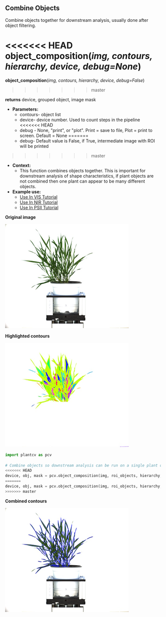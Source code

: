 ## Combine Objects

Combine objects together for downstream analysis, usually done after object filtering.

<<<<<<< HEAD
**object_composition**(*img, contours, hierarchy, device, debug=None*)
=======
**object_composition**(*img, contours, hierarchy, device, debug=False*)
>>>>>>> master

**returns** device, grouped object, image mask

- **Parameters:**
    - contours- object list
    - device- device number. Used to count steps in the pipeline
<<<<<<< HEAD
    - debug - None, "print", or "plot". Print = save to file, Plot = print to screen. Default = None
=======
    - debug- Default value is False, if True, intermediate image with ROI will be printed 
>>>>>>> master
- **Context:**
    - This function combines objects together. This is important for downstream analysis of shape characteristics, if plant objects are not combined then one plant can appear to be many different objects.
- **Example use:**
    - [Use In VIS Tutorial](vis_tutorial.md)
    - [Use In NIR Tutorial](nir_tutorial.md)
    - [Use In PSII Tutorial](psII_tutorial.md) 

**Original image**

![Screenshot](img/documentation_images/object_composition/original_image.jpg)

**Highlighted contours**

![Screenshot](img/documentation_images/object_composition/contours.jpg)

```python
import plantcv as pcv

# Combine objects so downstream analysis can be run on a single plant object
<<<<<<< HEAD
device, obj, mask = pcv.object_composition(img, roi_objects, hierarchy, device, debug="print")
=======
device, obj, mask = pcv.object_composition(img, roi_objects, hierarchy, device, debug=True)
>>>>>>> master
```

**Combined contours**

![Screenshot](img/documentation_images/object_composition/combined.jpg)
